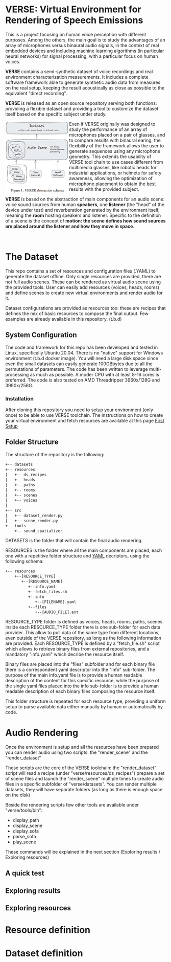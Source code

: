 # VERSE: Virtual Environment for Rendering of Speech Emissions

This is a project focusing on human voice perception with different purposes. 
Among the others, the main goal is to study the advantages of an array of microphones versus binaural audio signals, in the context of real embedded devices and including machine learning algorithms (in particular neural networks) for signal processing, with a particular focus on human voices.

**VERSE** contains a semi-synthetic dataset of voice recordings and real environment characterization measurements.
It includes a complete software framework able to generate synthetic audio data from measures on the real setup, keeping the result acoustically as close as possible to the equivalent "direct recording".

**VERSE** is released as an open source repository serving both functions: providing a flexible dataset and providing a tool to customize the dataset itself based on the specific subject under study.

<img src="/docs/pics/verse_arch_schema.png" align="left" width="200px"/>

Even if VERSE originally was designed to study the performance of an array of microphones placed on a pair of glasses, and to compare results with binaural earing, the flexibility of the framework allows the user to generate sequences using any microphone geometry. This extends the usability of VERSE tool chain to use cases different from multimedia glasses, like robotic heads for industrial applications, or helmets for safety awareness, allowing the optimization of microphone placement to obtain the best results with the provided subject.

**VERSE** is based on the abstraction of main components for an audio scene: voice sound sources from human **speakers**, one **listener** (the "head" of the device under test) and reverberation generated by the environment itself, meaning the **room** hosting speakers and listener. Specific to the definition of a scene is the concept of **motion: the scene defines how sound sources are placed around the listener and how they move in space**.


<br clear="left"/>

# The Dataset
This repo contains a set of resources and configuration files (.YAML) to generate the dataset offline. Only single resources are provided, there are not full audio scenes. These can be rendered as virtual audio scene using the provided tools.
User can easily add resources (voices, heads, rooms) and define scenes to create new virtual environments and render audio for it.

Dataset configurations are provided as resources too: these are recipes that defines the mix of basic resources to compose the final output. Few examples are already available in this repository.
(t.b.d)

## System Configuration
The code and framework for this repo has been developed and tested in Linux, specifically Ubuntu 20.04. There is no "native" support for Windows environment (t.b.d docker image). You will need a large disk space since even the small datasets can easily generate 100GBbytes due to all the permutations of parameters. The code has been written to leverage multi-processing as much as possible. A moder CPU with at least 8-16 cores is preferred. The code is also tested on AMD Threadripper 3960x/128G and 3990x/256G.

### Installation
After cloning this repository you need to setup your environment (only once) to be able to use VERSE toolchain. The instructions on how to create your virtual environment and fetch resources are available at this page [First Setup](docs/first_setup.md)

## Folder Structure
The structure of the repository is the following:

```
+-- datasets
+-- resources
|   +-- ds_recipes
|   +-- heads
|   +-- paths
|   +-- rooms
|   +-- scenes
|   +-- voices
|
+-- src
|   +-- dataset_render.py
|   +-- scene_render.py
+-- tools
    +-- sound_spatializer
```

DATASETS is the folder that will contain the final audio rendering.

RESOURCES is the folder where all the main components are placed, each one with a repetitive folder structure and [YAML](\url{https://yaml.org/}) decriptors, using the following schema:
```
+-- resources
    +--[RESOURCE_TYPE]
       +--[RESOURCE_NAME]
          +--info.yaml
          +--fetch_files.sh
          +--info
             +--[FILENAME].yaml
          +--files
             +--[AUDIO_FILE].ext
```
RESOURCE_TYPE folder is defined as voices, heads, rooms, paths, scenes. Inside each RESOURCE_TYPE folder there is one sub-folder for each data provider. This allow to pull data of the same type from different locations, even outside of the VERSE repository, as long as the following information are provided. Each RESOURCE_TYPE is defined by a "fetch\_file.sh" script which allows to retrieve binary files from external repositories, and a mandatory "info.yaml" which decribe the resource itself.

Binary files are placed into the "files" subfolder and for each binary file there is a correspondent yaml descriptor into the "info" sub-folder. The purpose of the main info.yaml file is to provide a human readable description of the content for this specific resource, while the purpose of the single yaml files placed into the info sub-folder is to provide a human readable description of each binary files composing the resource itself.

This folder structure is repeated for each resource type, providing a uniform setup to parse available data either manually by human or automatically by code.

# Audio Rendering
Once the environment is setup and all the resources have been prepared you can render audio using two scripts: the "render_scene" and the "render_dataset"

These scripts are the core of the VERSE toolchain: the "render_dataset" script will read a recipe (under "verse/resources/ds_recipes") prepare a set of scene files and launch the "render_scene" multiple times to create audio files in a specific subfolder of "verse/datasets". You can render multiple datasets, they will have separate folders (as long as there is enough space on the disk)

Beside the rendering scripts few other tools are available under "verse/tools/bin":
- display_path
- display_scene
- display_sofa
- parse_sofa
- play_scene

These commands will be explained in the next section (Exploring results / Exploring resources)

## A quick test

## Exploring results

## Exploring resources

# Resource definition

# Dataset definition
